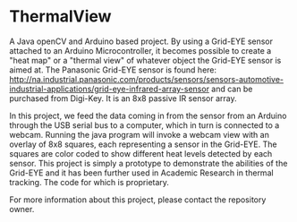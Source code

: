 # ThermalView

A Java openCV and Arduino based project. By using a Grid-EYE sensor attached to an Arduino Microcontroller, it becomes possible
to create a "heat map" or a "thermal view" of whatever object the Grid-EYE sensor is aimed at. The Panasonic Grid-EYE sensor 
is found here: http://na.industrial.panasonic.com/products/sensors/sensors-automotive-industrial-applications/grid-eye-infrared-array-sensor 
and can be purchased from Digi-Key. It is an 8x8 passive IR sensor array. 



In this project, we feed the data coming in from the sensor from an Arduino through the USB serial bus to a computer, which in turn is connected
to a webcam. Running the java program will invoke a webcam view with an overlay of 8x8 squares, each representing a sensor in the 
Grid-EYE. The squares are color coded to show different heat levels detected by each sensor. This project is simply a prototype 
to demonstrate the abilities of the Grid-EYE and it has been further used in Academic Research in thermal tracking. The code for which is proprietary.

For more information about this project, please contact the repository owner. 
